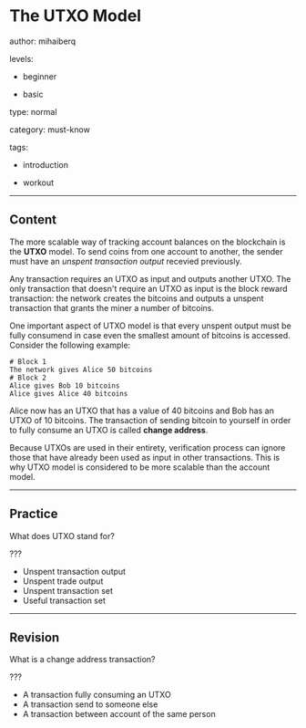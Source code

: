 # The UTXO Model
author: mihaiberq

levels:

  - beginner

  - basic

type: normal

category: must-know

tags:

  - introduction

  - workout

---
## Content

The more scalable way of tracking account balances on the blockchain is the **UTXO** model. To send coins from one account to another, the sender must have an *unspent transaction output* recevied previously.

Any transaction requires an UTXO as input and outputs another UTXO. The only transaction that doesn't require an UTXO as input is the block reward transaction: the network creates the bitcoins and outputs a unspent transaction that grants the miner a number of bitcoins.

One important aspect of UTXO model is that every unspent output must be fully consumend in case even the smallest amount of bitcoins is accessed. Consider the following example:
```
# Block 1
The network gives Alice 50 bitcoins
# Block 2
Alice gives Bob 10 bitcoins
Alice gives Alice 40 bitcoins
```
Alice now has an UTXO that has a value of 40 bitcoins and Bob has an UTXO of 10 bitcoins. The transaction of sending bitcoin to yourself in order to fully consume an UTXO is called **change address**.

Because UTXOs are used in their entirety, verification process can ignore those that have already been used as input in other transactions. This is why UTXO model is considered to be more scalable than the account model.

---
## Practice

What does UTXO stand for?

???

* Unspent transaction output
* Unspent trade output
* Unspent transaction set
* Useful transaction set

---
## Revision

What is a change address transaction?

???

* A transaction fully consuming an UTXO
* A transaction send to someone else
* A transaction between account of the same person
